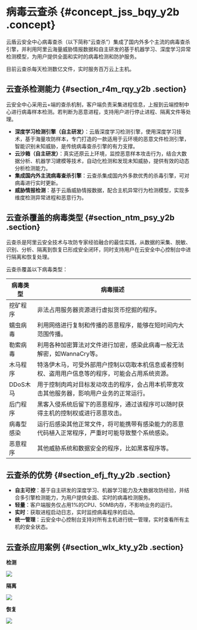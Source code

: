 # 病毒云查杀 {#concept_jss_bqy_y2b .concept}

云盾云安全中心病毒查杀（以下简称“云查杀”）集成了国内外多个主流的病毒查杀引擎，并利用阿里云海量威胁情报数据和自主研发的基于机器学习、深度学习异常检测模型，为用户提供全面和实时的病毒检测和防护服务。

目前云查杀每天检测数亿文件，实时服务百万云上主机。

## 云查杀检测能力 {#section_r4m_rqy_y2b .section}

云安全中心采用云+端的查杀机制，客户端负责采集进程信息，上报到云端控制中心进行病毒样本检测。若判断为恶意进程，支持用户进行停止进程、隔离文件等处理。

-   **深度学习检测引擎（自主研发）**：云盾深度学习检测引擎，使用深度学习技术，基于海量攻防样本，专门打造的一款适用于云环境的恶意文件检测引擎，智能识别未知威胁，是传统病毒查杀引擎的有力支撑。
-   **云沙箱（自主研发）**：真实还原云上环境，监控恶意样本攻击行为，结合大数据分析、机器学习建模等技术，自动化检测和发现未知威胁，提供有效的动态分析检测能力。
-   **集成国内外主流病毒查杀引擎**：云查杀集成国内外多款优秀的杀毒引擎，可对病毒进行实时更新。
-   **威胁情报检测**：基于云盾威胁情报数据，配合主机异常行为检测模型，实现多维度检测异常进程和恶意行为。

## 云查杀覆盖的病毒类型 {#section_ntm_psy_y2b .section}

云查杀是阿里云安全技术与攻防专家经验融合的最佳实践，从数据的采集、脱敏、识别、分析、隔离到恢复已形成安全闭环，同时支持用户在云安全中心控制台中进行隔离和恢复处理。

云查杀覆盖以下病毒类型：

|病毒类型|病毒描述|
|----|----|
|挖矿程序|非法占用服务器资源进行虚拟货币挖掘的程序。|
|蠕虫病毒|利用网络进行复制和传播的恶意程序，能够在短时间内大范围传播。|
|勒索病毒|利用各种加密算法对文件进行加密，感染此病毒一般无法解密，如WannaCry等。|
|木马程序|特洛伊木马，可受外部用户控制以窃取本机信息或者控制权、盗用用户信息等的程序，可能会占用系统资源。|
|DDoS木马|用于控制肉鸡对目标发动攻击的程序，会占用本机带宽攻击其他服务器，影响用户业务的正常运行。|
|后门程序|黑客入侵系统后留下的恶意程序，通过该程序可以随时获得主机的控制权或进行恶意攻击。|
|病毒型感染|运行后感染其他正常文件，将可能携带有感染能力的恶意代码植入正常程序，严重时可能导致整个系统感染。|
|恶意程序|其他威胁系统和数据安全的程序，比如黑客程序等。|

## 云查杀的优势 {#section_efj_fty_y2b .section}

-   **自主可控**：基于自主研发的深度学习、机器学习能力及大数据攻防经验，并结合多引擎检测能力，为用户提供全面、实时的病毒检测服务。
-   **轻量**：客户端服务仅占用1%的CPU、50MB内存，不影响业务的运行。
-   **实时**：获取进程启动日志，实时监控病毒程序的启动。
-   **统一管理**：云安全中心控制台支持对所有主机进行统一管理，实时查看所有主机的安全状态。

## 云查杀应用案例 {#section_wlx_kty_y2b .section}

**检测**

![](http://static-aliyun-doc.oss-cn-hangzhou.aliyuncs.com/assets/img/18946/155948921310818_zh-CN.png)

**隔离**

![](http://static-aliyun-doc.oss-cn-hangzhou.aliyuncs.com/assets/img/18946/155948921310819_zh-CN.png)

**恢复**

![](http://static-aliyun-doc.oss-cn-hangzhou.aliyuncs.com/assets/img/18946/155948921310820_zh-CN.png)

